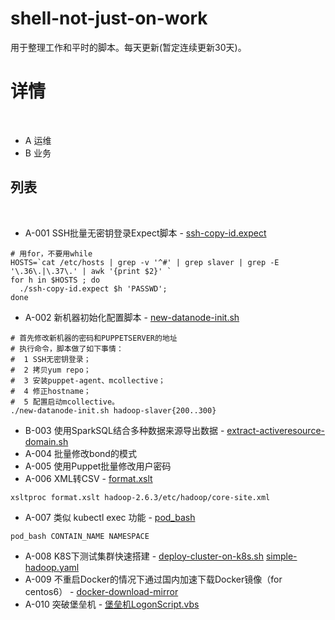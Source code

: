 # shell-not-just-on-work

用于整理工作和平时的脚本。每天更新(暂定连续更新30天)。
 
# 详情
 
* A 运维
* B 业务
 
## 列表 
 
* A-001 SSH批量无密钥登录Expect脚本 - [ssh-copy-id.expect](ssh-copy-id.expect)

```
# 用for，不要用while
HOSTS=`cat /etc/hosts | grep -v '^#' | grep slaver | grep -E '\.36\.|\.37\.' | awk '{print $2}' `
for h in $HOSTS ; do 
  ./ssh-copy-id.expect $h 'PASSWD';
done
```
  
* A-002 新机器初始化配置脚本 - [new-datanode-init.sh](new-datanode-init.sh)

```
# 首先修改新机器的密码和PUPPETSERVER的地址
# 执行命令，脚本做了如下事情：
#  1 SSH无密钥登录；
#  2 拷贝yum repo；
#  3 安装puppet-agent、mcollective；
#  4 修正hostname；
#  5 配置启动mcollective。
./new-datanode-init.sh hadoop-slaver{200..300}
```
  
* B-003 使用SparkSQL结合多种数据来源导出数据 - [extract-activeresource-domain.sh](extract-activeresource-domain.sh)
* A-004 批量修改bond的模式
* A-005 使用Puppet批量修改用户密码
* A-006 XML转CSV - [format.xslt](format.xslt)

```
xsltproc format.xslt hadoop-2.6.3/etc/hadoop/core-site.xml 
```

* A-007 类似 kubectl exec 功能 - [pod_bash](pod_bash) 

```
pod_bash CONTAIN_NAME NAMESPACE
```

* A-008 K8S下测试集群快速搭建 - [deploy-cluster-on-k8s.sh](deploy-cluster-on-k8s.sh) [simple-hadoop.yaml](simple-hadoop.yaml)
* A-009 不重启Docker的情况下通过国内加速下载Docker镜像（for centos6） - [docker-download-mirror](docker-download-mirror)
* A-010 突破堡垒机 - [堡垒机LogonScript.vbs](堡垒机LogonScript.vbs) 
